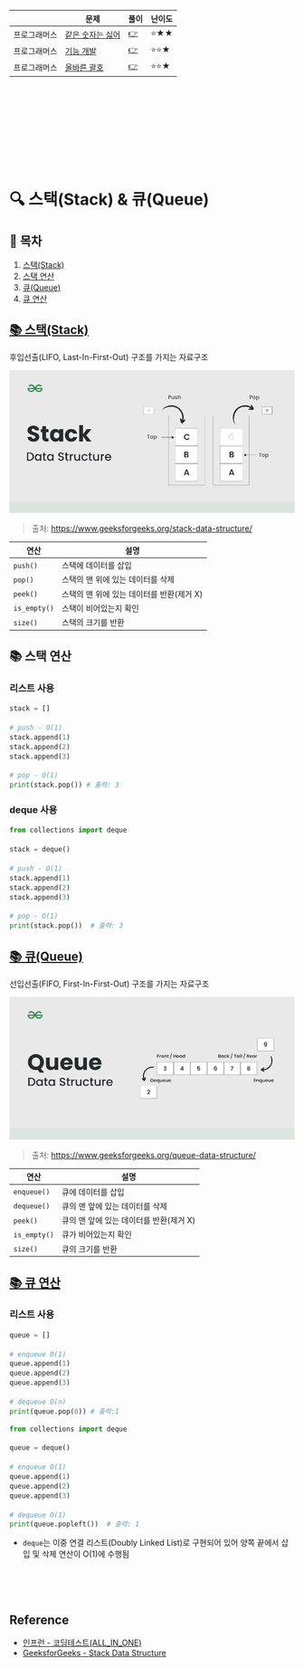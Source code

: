 ||문제|풀이|난이도|
|--|--|--|--|
|프로그래머스|[같은 숫자는 싫어](https://school.programmers.co.kr/learn/courses/30/lessons/12906)|[👉](./01_같은숫자는싫어.py)|⭐️★★|
|프로그래머스|[기능 개발](https://school.programmers.co.kr/learn/courses/30/lessons/42586)|[👉](./02_기능개발.py)|⭐️⭐️★|
|프로그래머스|[올바른 괄호](https://school.programmers.co.kr/learn/courses/30/lessons/12909)|[👉](./03_올바른괄호.py)|⭐️⭐️★|


<br><br><br>
---
<br><br>

# 🔍 스택(Stack) & 큐(Queue)

## 📌 목차

1. [스택(Stack)](#1)
2. [스택 연산](#2)
3. [큐(Queue)](#3)
4. [큐 연산](#4)

## [📚 스택(Stack)](#1)
후입선출(LIFO, Last-In-First-Out) 구조를 가지는 자료구조

![alt text](./img/image.png)
> 출처: https://www.geeksforgeeks.org/stack-data-structure/

|연산|설명|
|--|--|
|`push()`|스택에 데이터를 삽입|
|`pop()`|스택의 맨 위에 있는 데이터를 삭제|
|`peek()`|스택의 맨 위에 있는 데이터를 반환(제거 X)|
|`is_empty()`|스택이 비어있는지 확인|
|`size()`|스택의 크기를 반환|

## 📚 스택 연산
### 리스트 사용
```python
stack = []

# push - O(1)
stack.append(1) 
stack.append(2) 
stack.append(3) 

# pop - O(1)
print(stack.pop()) # 출력: 3
```

### deque 사용
```python
from collections import deque

stack = deque()

# push - O(1)
stack.append(1)
stack.append(2)
stack.append(3)

# pop - O(1)
print(stack.pop())  # 출력: 3
```

## [📚 큐(Queue)](#3)
선입선출(FIFO, First-In-First-Out) 구조를 가지는 자료구조

![alt text](./img/image1.png)
> 출처: https://www.geeksforgeeks.org/queue-data-structure/

|연산|설명|
|--|--|
|`enqueue()`|큐에 데이터를 삽입|
|`dequeue()`|큐의 맨 앞에 있는 데이터를 삭제|
|`peek()`|큐의 맨 앞에 있는 데이터를 반환(제거 X)|
|`is_empty()`|큐가 비어있는지 확인|
|`size()`|큐의 크기를 반환|

## [📚 큐 연산](#4)
### 리스트 사용
```python
queue = []

# enqueue O(1)
queue.append(1) 
queue.append(2) 
queue.append(3) 

# dequeue O(n)
print(queue.pop(0)) # 출력:1
```

```python
from collections import deque

queue = deque()

# enqueue O(1)
queue.append(1)
queue.append(2)
queue.append(3)

# dequeue O(1)
print(queue.popleft())  # 출력: 1
```

- `deque`는 이중 연결 리스트(Doubly Linked List)로 구현되어 있어 양쪽 끝에서 삽입 및 삭제 연산이 O(1)에 수행됨



<br><br><br>


## Reference
- [인프런 - 코딩테스트(ALL_IN_ONE)](https://www.inflearn.com/course/%EC%BD%94%EB%94%A9%ED%85%8C%EC%8A%A4%ED%8A%B8-%EC%9E%85%EB%AC%B8-%ED%8C%8C%EC%9D%B4%EC%8D%AC)
- [GeeksforGeeks - Stack Data Structure](https://www.geeksforgeeks.org/stack-data-structure/)